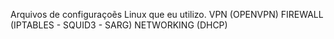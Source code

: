 Arquivos de configuraçoẽs Linux que eu utilizo.
VPN (OPENVPN)
FIREWALL (IPTABLES - SQUID3 - SARG) 
NETWORKING (DHCP)

